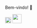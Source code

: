 Bem-vindo! 👋

<img src="https://cdn.jsdelivr.net/gh/devicons/devicon/icons/git/git-original.svg" width="20" height="20"/>  <img src="https://cdn.jsdelivr.net/gh/devicons/devicon/icons/php/php-plain.svg" width="30" height="30"/>
          
<!--
**Fnascimento1992/Fnascimento1992** is a ✨ _special_ ✨ repository because its `README.md` (this file) appears on your GitHub profile.

Here are some ideas to get you started:

- 🔭 I’m currently working on ...
- 🌱 I’m currently learning ...
- 👯 I’m looking to collaborate on ...
- 🤔 I’m looking for help with ...
- 💬 Ask me about ...
- 📫 How to reach me: ...
- 😄 Pronouns: ...
- ⚡ Fun fact: ...
-->
